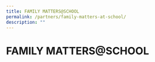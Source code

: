 ```yaml
---
title: FAMILY MATTERS@SCHOOL
permalink: /partners/family-matters-at-school/
description: ""
---
```

# FAMILY MATTERS@SCHOOL

